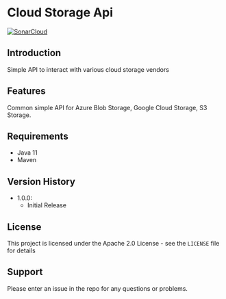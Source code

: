 # Cloud Storage Api

[![SonarCloud](https://sonarcloud.io/images/project_badges/sonarcloud-orange.svg)](https://sonarcloud.io/summary/new_code?id=geosiris-technologies_cloud-storage-api)

## Introduction

Simple API to interact with various cloud storage vendors

## Features

Common simple API for Azure Blob Storage, Google Cloud Storage, S3 Storage.

## Requirements

- Java 11
- Maven

## Version History

- 1.0.0: 
    - Initial Release

## License

This project is licensed under the Apache 2.0 License - see the `LICENSE` file for details

## Support

Please enter an issue in the repo for any questions or problems.

